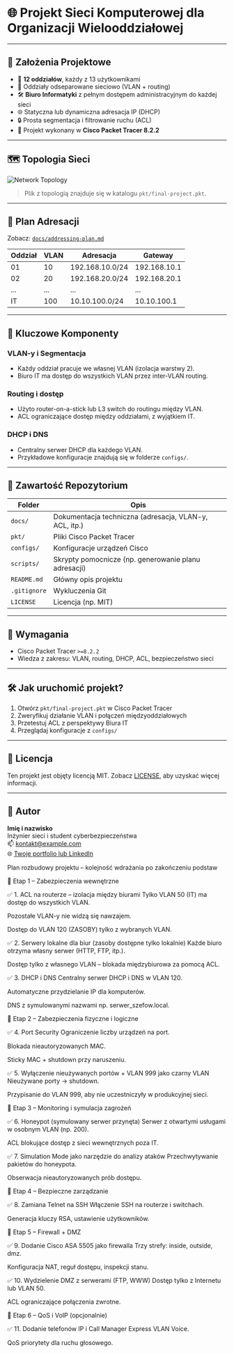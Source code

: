 # 🌐 Projekt Sieci Komputerowej dla Organizacji Wielooddziałowej


---

## 📌 Założenia Projektowe

- 🏢 **12 oddziałów**, każdy z 13 użytkownikami
- 🔐 Oddziały odseparowane sieciowo (VLAN + routing)
- 🛠️ **Biuro Informatyki** z pełnym dostępem administracyjnym do każdej sieci
- 🌐 Statyczna lub dynamiczna adresacja IP (DHCP)
- 🔒 Prosta segmentacja i filtrowanie ruchu (ACL)
- 🧰 Projekt wykonany w **Cisco Packet Tracer 8.2.2**

---

## 🗺️ Topologia Sieci

![Network Topology](docs/topology-diagram.png)

> Plik z topologią znajduje się w katalogu `pkt/final-project.pkt`.

---

## 🧮 Plan Adresacji

Zobacz: [`docs/addressing-plan.md`](docs/addressing-plan.md)

| Oddział | VLAN | Adresacja           | Gateway        |
|---------|------|---------------------|----------------|
| 01      | 10   | 192.168.10.0/24     | 192.168.10.1   |
| 02      | 20   | 192.168.20.0/24     | 192.168.20.1   |
| ...     | ...  | ...                 | ...            |
| IT      | 100  | 10.10.100.0/24      | 10.10.100.1    |

---

## 🧩 Kluczowe Komponenty

### VLAN-y i Segmentacja
- Każdy oddział pracuje we własnej VLAN (izolacja warstwy 2).
- Biuro IT ma dostęp do wszystkich VLAN przez inter-VLAN routing.

### Routing i dostęp
- Użyto router-on-a-stick lub L3 switch do routingu między VLAN.
- ACL ograniczające dostęp między oddziałami, z wyjątkiem IT.

### DHCP i DNS
- Centralny serwer DHCP dla każdego VLAN.
- Przykładowe konfiguracje znajdują się w folderze `configs/`.

---

## 📂 Zawartość Repozytorium

| Folder         | Opis |
|----------------|------|
| `docs/`        | Dokumentacja techniczna (adresacja, VLAN-y, ACL, itp.) |
| `pkt/`         | Pliki Cisco Packet Tracer |
| `configs/`     | Konfiguracje urządzeń Cisco |
| `scripts/`     | Skrypty pomocnicze (np. generowanie planu adresacji) |
| `README.md`    | Główny opis projektu |
| `.gitignore`   | Wykluczenia Git |
| `LICENSE`      | Licencja (np. MIT) |

---

## 🧪 Wymagania

- Cisco Packet Tracer `>=8.2.2`
- Wiedza z zakresu: VLAN, routing, DHCP, ACL, bezpieczeństwo sieci

---

## 🛠️ Jak uruchomić projekt?

1. Otwórz `pkt/final-project.pkt` w Cisco Packet Tracer
2. Zweryfikuj działanie VLAN i połączeń międzyoddziałowych
3. Przetestuj ACL z perspektywy Biura IT
4. Przeglądaj konfiguracje z `configs/`

---

## 🧾 Licencja

Ten projekt jest objęty licencją MIT. Zobacz [LICENSE](LICENSE), aby uzyskać więcej informacji.

---

## 🤝 Autor

**Imię i nazwisko**  
Inżynier sieci i student cyberbezpieczeństwa  
📫 kontakt@example.com  
🌐 [Twoje portfolio lub LinkedIn](https://...)

Plan rozbudowy projektu – kolejność wdrażania po zakończeniu podstaw

🔹 Etap 1 – Zabezpieczenia wewnętrzne

✅ 1. ACL na routerze – izolacja między biurami
Tylko VLAN 50 (IT) ma dostęp do wszystkich VLAN.

Pozostałe VLAN-y nie widzą się nawzajem.

Dostęp do VLAN 120 (ZASOBY) tylko z wybranych VLAN.

✅ 2. Serwery lokalne dla biur (zasoby dostępne tylko lokalnie)
Każde biuro otrzyma własny serwer (HTTP, FTP, itp.).

Dostęp tylko z własnego VLAN – blokada międzybiurowa za pomocą ACL.

✅ 3. DHCP i DNS
Centralny serwer DHCP i DNS w VLAN 120.

Automatyczne przydzielanie IP dla komputerów.

DNS z symulowanymi nazwami np. serwer_szefow.local.

🔹 Etap 2 – Zabezpieczenia fizyczne i logiczne

✅ 4. Port Security
Ograniczenie liczby urządzeń na port.

Blokada nieautoryzowanych MAC.

Sticky MAC + shutdown przy naruszeniu.

✅ 5. Wyłączenie nieużywanych portów + VLAN 999 jako czarny VLAN
Nieużywane porty → shutdown.

Przypisanie do VLAN 999, aby nie uczestniczyły w produkcyjnej sieci.

🔹 Etap 3 – Monitoring i symulacja zagrożeń

✅ 6. Honeypot (symulowany serwer przynęta)
Serwer z otwartymi usługami w osobnym VLAN (np. 200).

ACL blokujące dostęp z sieci wewnętrznych poza IT.

✅ 7. Simulation Mode jako narzędzie do analizy ataków
Przechwytywanie pakietów do honeypota.

Obserwacja nieautoryzowanych prób dostępu.

🔹 Etap 4 – Bezpieczne zarządzanie

✅ 8. Zamiana Telnet na SSH
Włączenie SSH na routerze i switchach.

Generacja kluczy RSA, ustawienie użytkowników.

🔹 Etap 5 – Firewall + DMZ

✅ 9. Dodanie Cisco ASA 5505 jako firewalla
Trzy strefy: inside, outside, dmz.

Konfiguracja NAT, reguł dostępu, inspekcji stanu.

✅ 10. Wydzielenie DMZ z serwerami (FTP, WWW)
Dostęp tylko z Internetu lub VLAN 50.

ACL ograniczające połączenia zwrotne.

🔹 Etap 6 – QoS i VoIP (opcjonalnie)

✅ 11. Dodanie telefonów IP i Call Manager Express
VLAN Voice.

QoS priorytety dla ruchu głosowego.



